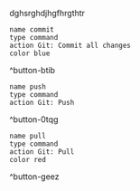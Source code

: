 dghsrghdjhgfhrgthtr

```button
name commit
type command
action Git: Commit all changes
color blue
```
^button-btib

```button
name push
type command
action Git: Push
```
^button-0tqg

```button
name pull
type command
action Git: Pull
color red
```
^button-geez
